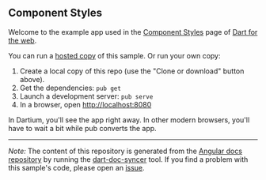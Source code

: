 ## Component Styles

Welcome to the example app used in the
[Component Styles](https://webdev.dartlang.org/angular/guide/component-styles) page
of [Dart for the web](https://webdev.dartlang.org).

You can run a [hosted copy](https://webdev.dartlang.org/examples/component-styles) of this
sample. Or run your own copy:

1. Create a local copy of this repo (use the "Clone or download" button above).
2. Get the dependencies: `pub get`
3. Launch a development server: `pub serve`
4. In a browser, open [http://localhost:8080](http://localhost:8080)

In Dartium, you'll see the app right away. In other modern browsers,
you'll have to wait a bit while pub converts the app.

---

*Note:* The content of this repository is generated from the
[Angular docs repository][docs repo] by running the
[dart-doc-syncer](//github.com/dart-lang/dart-doc-syncer) tool.
If you find a problem with this sample's code, please open an [issue][].

[docs repo]: //github.com/dart-lang/site-webdev/tree/4.x/examples/ng/doc/component-styles
[issue]: //github.com/dart-lang/site-webdev/issues/new?title=[4.x]%20examples/ng/doc/component-styles
